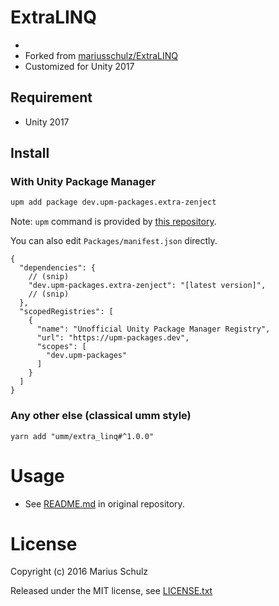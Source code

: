 # ExtraLINQ

*
* Forked from [mariusschulz/ExtraLINQ](https://github.com/mariusschulz/ExtraLINQ)
* Customized for Unity 2017

## Requirement

* Unity 2017

## Install

### With Unity Package Manager

```bash
upm add package dev.upm-packages.extra-zenject
```

Note: `upm` command is provided by [this repository](https://github.com/upm-packages/upm-cli).

You can also edit `Packages/manifest.json` directly.

```jsonc
{
  "dependencies": {
    // (snip)
    "dev.upm-packages.extra-zenject": "[latest version]",
    // (snip)
  },
  "scopedRegistries": [
    {
      "name": "Unofficial Unity Package Manager Registry",
      "url": "https://upm-packages.dev",
      "scopes": [
        "dev.upm-packages"
      ]
    }
  ]
}
```

### Any other else (classical umm style)

```shell
yarn add "umm/extra_linq#^1.0.0"
```

# Usage

* See [README.md](https://github.com/mariusschulz/ExtraLINQ/blob/master/README.md) in original repository.

# License

Copyright (c) 2016 Marius Schulz

Released under the MIT license, see [LICENSE.txt](LICENSE.txt)
